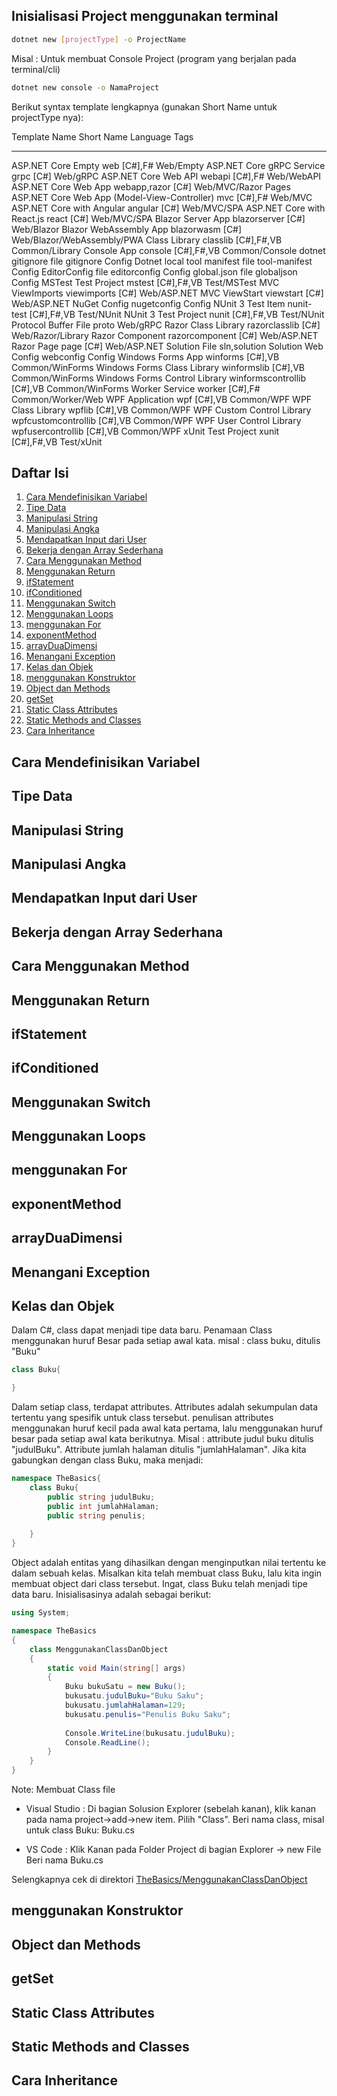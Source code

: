 ## Inisialisasi Project menggunakan terminal
```bash
dotnet new [projectType] -o ProjectName
```
Misal : Untuk membuat Console Project (program yang berjalan pada terminal/cli)
```bash
dotnet new console -o NamaProject
```
Berikut  syntax template lengkapnya (gunakan Short Name untuk projectType nya):

Template Name                                 Short Name           Language    Tags
--------------------------------------------  -------------------  ----------  --------------------------
ASP.NET Core Empty                            web                  [C#],F#     Web/Empty
ASP.NET Core gRPC Service                     grpc                 [C#]        Web/gRPC
ASP.NET Core Web API                          webapi               [C#],F#     Web/WebAPI
ASP.NET Core Web App                          webapp,razor         [C#]        Web/MVC/Razor Pages
ASP.NET Core Web App (Model-View-Controller)  mvc                  [C#],F#     Web/MVC
ASP.NET Core with Angular                     angular              [C#]        Web/MVC/SPA
ASP.NET Core with React.js                    react                [C#]        Web/MVC/SPA
Blazor Server App                             blazorserver         [C#]        Web/Blazor
Blazor WebAssembly App                        blazorwasm           [C#]        Web/Blazor/WebAssembly/PWA
Class Library                                 classlib             [C#],F#,VB  Common/Library
Console App                                   console              [C#],F#,VB  Common/Console
dotnet gitignore file                         gitignore                        Config
Dotnet local tool manifest file               tool-manifest                    Config
EditorConfig file                             editorconfig                     Config
global.json file                              globaljson                       Config
MSTest Test Project                           mstest               [C#],F#,VB  Test/MSTest
MVC ViewImports                               viewimports          [C#]        Web/ASP.NET
MVC ViewStart                                 viewstart            [C#]        Web/ASP.NET
NuGet Config                                  nugetconfig                      Config
NUnit 3 Test Item                             nunit-test           [C#],F#,VB  Test/NUnit
NUnit 3 Test Project                          nunit                [C#],F#,VB  Test/NUnit
Protocol Buffer File                          proto                            Web/gRPC
Razor Class Library                           razorclasslib        [C#]        Web/Razor/Library
Razor Component                               razorcomponent       [C#]        Web/ASP.NET
Razor Page                                    page                 [C#]        Web/ASP.NET
Solution File                                 sln,solution                     Solution
Web Config                                    webconfig                        Config
Windows Forms App                             winforms             [C#],VB     Common/WinForms
Windows Forms Class Library                   winformslib          [C#],VB     Common/WinForms
Windows Forms Control Library                 winformscontrollib   [C#],VB     Common/WinForms
Worker Service                                worker               [C#],F#     Common/Worker/Web
WPF Application                               wpf                  [C#],VB     Common/WPF
WPF Class Library                             wpflib               [C#],VB     Common/WPF
WPF Custom Control Library                    wpfcustomcontrollib  [C#],VB     Common/WPF
WPF User Control Library                      wpfusercontrollib    [C#],VB     Common/WPF
xUnit Test Project                            xunit                [C#],F#,VB  Test/xUnit


## Daftar Isi
1. [Cara Mendefinisikan Variabel](#cara-mendefinisikan-variabel)
2. [Tipe Data](#tipe-data)
3. [Manipulasi String](#manipulasi-string)
4. [Manipulasi Angka](#manipulasi-angka)
5. [Mendapatkan Input dari User](#mendapatkan-input-dari-user)
6. [Bekerja dengan Array Sederhana](#bekerja-dengan-array-sederhara)
7. [Cara Menggunakan Method](#cara-menggunakan-method)
8. [Menggunakan Return](#menggunakan-return)
9. [ifStatement](#ifstatement)
10. [ifConditioned](#ifconditioned)
11. [Menggunakan Switch](#menggunakan-switch)
12. [Menggunakan Loops](#menggunakan-loops)
13. [menggunakan For](#menggunakan-for)
14. [exponentMethod](#exponentmethod)
15. [arrayDuaDimensi](#arrayduadimensi)
16. [Menangani Exception](#menangani-exception)
17. [Kelas dan Objek](#kelas-dan-objek)
18. [menggunakan Konstruktor](#menggunakan-konstruktor)
19. [Object dan Methods](#object-dan-methods)
20. [getSet](#getset)
21. [Static Class Attributes](#static-class-attributes)
22. [Static Methods and Classes](#static-methods-and-classes)
23. [Cara Inheritance](#cara-inheritance)


## Cara Mendefinisikan Variabel
## Tipe Data
## Manipulasi String
## Manipulasi Angka
## Mendapatkan Input dari User
## Bekerja dengan Array Sederhana
## Cara Menggunakan Method
## Menggunakan Return
## ifStatement
## ifConditioned
## Menggunakan Switch
## Menggunakan Loops
## menggunakan For
## exponentMethod
## arrayDuaDimensi
## Menangani Exception
## Kelas dan Objek
Dalam C#, class dapat menjadi tipe data baru.
Penamaan Class menggunakan huruf Besar pada setiap awal kata.
misal : class buku, ditulis "Buku"
```C#
class Buku{

}
```
Dalam setiap class, terdapat attributes.
Attributes adalah sekumpulan data tertentu yang spesifik untuk class tersebut.
penulisan attributes menggunakan huruf kecil pada awal kata pertama, lalu menggunakan huruf besar pada setiap awal kata berikutnya.
Misal : attribute judul buku ditulis "judulBuku". Attribute jumlah halaman ditulis "jumlahHalaman".
Jika kita gabungkan dengan class Buku, maka menjadi:
```C#
namespace TheBasics{
	class Buku{
		public string judulBuku;
		public int jumlahHalaman;
		public string penulis;
		
	}
}
```
Object adalah entitas yang dihasilkan dengan menginputkan nilai tertentu ke dalam sebuah kelas.
Misalkan kita telah membuat class Buku, lalu kita ingin membuat object dari class tersebut.
Ingat, class Buku telah menjadi tipe data baru.
Inisialisasinya adalah sebagai berikut:
```C#
using System;

namespace TheBasics
{
	class MenggunakanClassDanObject
	{
		static void Main(string[] args)
		{
			Buku bukuSatu = new Buku();
			bukusatu.judulBuku="Buku Saku";
			bukusatu.jumlahHalaman=129;
			bukusatu.penulis="Penulis Buku Saku";
			
			Console.WriteLine(bukusatu.judulBuku);
			Console.ReadLine();
		}
	}
}


```
Note: Membuat Class file
- Visual Studio :
	Di bagian Solusion Explorer (sebelah kanan), klik kanan pada nama project->add->new item.
	Pilih "Class".
	Beri nama class, misal untuk class Buku: Buku.cs
	
- VS Code :
	Klik Kanan pada Folder Project di bagian Explorer -> new File
	Beri nama Buku.cs
	
Selengkapnya cek di direktori [TheBasics/MenggunakanClassDanObject](https://github.com/anakbengak/C-Sharp/tree/main/TheBasics/MenggunakanClassDanObject)


## menggunakan Konstruktor
## Object dan Methods
## getSet
## Static Class Attributes
## Static Methods and Classes
## Cara Inheritance
